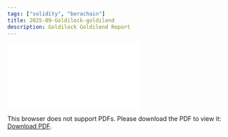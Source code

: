 ```yaml
---
tags: ["solidity", "berachain"]
title: 2025-09-Goldilock-goldilend
description: Goldilock Goldilend Report
---
```


<object data="pdf/2025-09-Goldilock-goldilend.pdf" type="application/pdf" width="100%" height="1000px">
    <embed src="pdf/2025-09-Goldilock-goldilend.pdf">
        <p>This browser does not support PDFs. Please download the PDF to view it: <a href="pdf/2025-09-Goldilock-goldilend.pdf">Download PDF</a>.</p>
    </embed>
</object>
